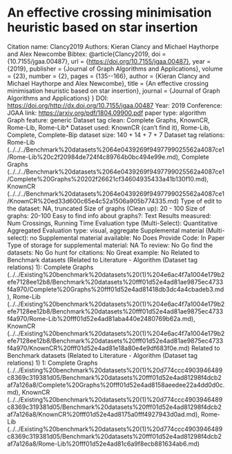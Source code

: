 # An effective crossing minimisation heuristic based on star insertion

Citation name: Clancy2019
Authors: Kieran Clancy and Michael Haythorpe and Alex Newcombe
Bibtex: @article{Clancy2019,
doi = {10.7155/jgaa.00487},
url = {https://doi.org/10.7155/jgaa.00487},
year = {2019},
publisher = {Journal of Graph Algorithms and Applications},
volume = {23},
number = {2},
pages = {135--166},
author = {Kieran Clancy and Michael Haythorpe and Alex Newcombe},
title = {An effective crossing minimisation heuristic based on star insertion},
journal = {Journal of Graph Algorithms and Applications}
}
DOI: https://doi.org/http://dx.doi.org/10.7155/jgaa.00487
Year: 2019
Conference: JGAA
link: https://arxiv.org/pdf/1804.09900.pdf
paper type: algorithm
Graph feature: generic
Dataset tag clean: Complete Graphs, KnownCR, Rome-Lib, Rome-Lib*
Dataset used: KnownCR (can’t find it), Rome-Lib, Complete, Complete-Bip
dataset size: 140 + 14 + 7 + 7
Dataset tag relations: Rome-Lib (../../../Benchmark%20datasets%2064e0439269f9497799025562a4087ce1/Rome-Lib%20c2f20984de724f4c89764b0bc494e99e.md), Complete Graphs (../../../Benchmark%20datasets%2064e0439269f9497799025562a4087ce1/Complete%20Graphs%20202f26621cf34604935433a41b130f10.md), KnownCR (../../../Benchmark%20datasets%2064e0439269f9497799025562a4087ce1/KnownCR%20ed33d600c65e4c52a1506a905b774335.md)
Type of edit to the dataset: NA, truncated
Size of graphs (Clean up): 20 - 100
Size of graphs: 20-100
Easy to find info about graphs?: Text
Results measured: Num Crossings, Running Time
Evaluation type (Multi-Select): Quantitative Aggregated
Evaluation type: visual, aggregate
Supplemental material (Multi-select): no
Supplemental material available: No
Does Provide Code: In Paper
Type of storage for supplemental material: NA
To review: No
Go find the datasets: No
Go hunt for citations: No
Great example: No
Related to Benchmark datasets (Related to Literature - Algorithm (Dataset tag relations) 1): Complete Graphs (../../Existing%20benchmark%20datasets%20(1)%204e6ac4f7a1004e179b2efe7128ee12b8/Benchmark%20datasets%20fff01d52e4ad81ae9875ec4733f4a970/Complete%20Graphs%20fff01d52e4ad81418db3dc4a4cbadeb3.md), Rome-Lib (../../Existing%20benchmark%20datasets%20(1)%204e6ac4f7a1004e179b2efe7128ee12b8/Benchmark%20datasets%20fff01d52e4ad81ae9875ec4733f4a970/Rome-Lib%20fff01d52e4ad81aba440e2480769b62a.md), KnownCR (../../Existing%20benchmark%20datasets%20(1)%204e6ac4f7a1004e179b2efe7128ee12b8/Benchmark%20datasets%20fff01d52e4ad81ae9875ec4733f4a970/KnownCR%20fff01d52e4ad81e18a80e4e9df683f0e.md)
Related to Benchmark datasets (Related to Literature - Algorithm (Dataset tag relations) 1) 1: Complete Graphs (../../Existing%20benchmark%20datasets%20(1)%20d774ccc4903946489c8369c319381d05/Benchmark%20datasets%20fff01d52e4ad81298f4dcb2af7a126a8/Complete%20Graphs%20fff01d52e4ad8158aeedee22a4dd0d0c.md), KnownCR (../../Existing%20benchmark%20datasets%20(1)%20d774ccc4903946489c8369c319381d05/Benchmark%20datasets%20fff01d52e4ad81298f4dcb2af7a126a8/KnownCR%20fff01d52e4ad8175a0fff4927943d0ad.md), Rome-Lib (../../Existing%20benchmark%20datasets%20(1)%20d774ccc4903946489c8369c319381d05/Benchmark%20datasets%20fff01d52e4ad81298f4dcb2af7a126a8/Rome-Lib%20fff01d52e4ad81c6a9f8ecb881634ab6.md)